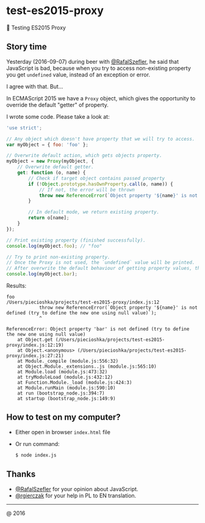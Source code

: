 # test-es2015-proxy

:ledger: Testing ES2015 Proxy

## Story time

Yesterday (2016-09-07) during beer with [@RafalSzefler](https://github.com/RafalSzefler), he said that JavaScript is bad,
because when you try to access non-existing property you get `undefined` value,
instead of an exception or error.

I agree with that. But...

In ECMAScript 2015 we have a `Proxy` object, which gives the opportunity to override the default "getter" of property.

I wrote some code. Please take a look at:

```javascript
'use strict';

// Any object which doesn't have property that we will try to access.
var myObject = { foo: 'foo' };

// Overwrite default action, which gets objects property.
myObject = new Proxy(myObject, {
    // Overwrite default getter.
    get: function (o, name) {
        // Check if target object contains passed property
        if (!Object.prototype.hasOwnProperty.call(o, name)) {
            // If not, the error will be thrown
            throw new ReferenceError(`Object property '${name}' is not defined (try to define the new one using null value)`);
        }

        // In default mode, we return existing property.
        return o[name];
    }
});

// Print existing property (finished successfully).
console.log(myObject.foo); // "foo"

// Try to print non-existing property.
// Once the Proxy is not used, the `undefined` value will be printed.
// After overwrite the default behaviour of getting property values, the ReferenceError will be thrown.
console.log(myObject.bar);
```

Results:

```
foo
/Users/piecioshka/projects/test-es2015-proxy/index.js:12
            throw new ReferenceError(`Object property '${name}' is not defined (try to define the new one using null value)`);
            ^

ReferenceError: Object property 'bar' is not defined (try to define the new one using null value)
    at Object.get (/Users/piecioshka/projects/test-es2015-proxy/index.js:12:19)
    at Object.<anonymous> (/Users/piecioshka/projects/test-es2015-proxy/index.js:27:21)
    at Module._compile (module.js:556:32)
    at Object.Module._extensions..js (module.js:565:10)
    at Module.load (module.js:473:32)
    at tryModuleLoad (module.js:432:12)
    at Function.Module._load (module.js:424:3)
    at Module.runMain (module.js:590:10)
    at run (bootstrap_node.js:394:7)
    at startup (bootstrap_node.js:149:9)
```

## How to test on my computer?

* Either open in browser `index.html` file
* Or run command:

    ```bash
    $ node index.js
    ```

## Thanks 

* [@RafalSzefler](https://github.com/RafalSzefler) for your opinion about JavaScript.
* [@rgierczak](https://github.com/rgierczak) for your help in PL to EN translation.

----

@ 2016
